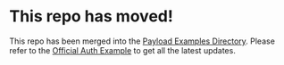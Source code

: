 # This repo has moved!

This repo has been merged into the [Payload Examples Directory](https://github.com/payloadcms/payload/tree/master/examples). Please refer to the [Official Auth Example](https://github.com/payloadcms/payload/tree/master/examples/auth) to get all the latest updates.
